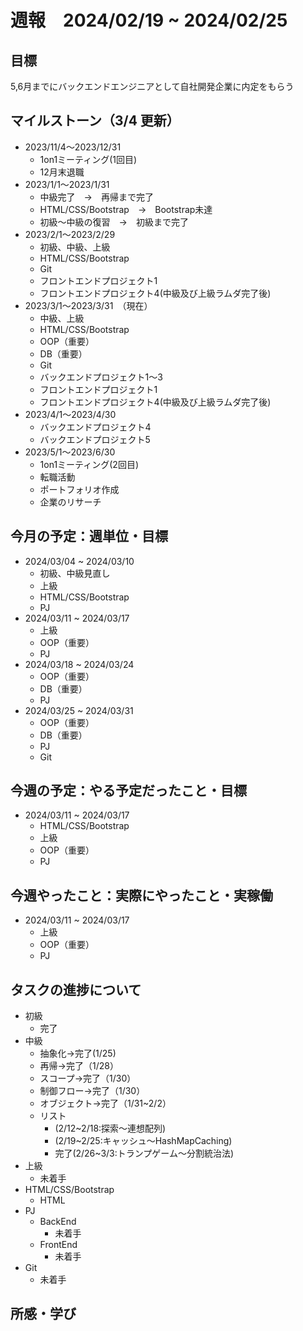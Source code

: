 # 週報　2024/02/19 ~ 2024/02/25
## 目標
5,6月までにバックエンドエンジニアとして自社開発企業に内定をもらう

## マイルストーン（3/4 更新）
- 2023/11/4〜2023/12/31
    - 1on1ミーティング(1回目)
    - 12月末退職
- 2023/1/1〜2023/1/31
    - 中級完了　→　再帰まで完了
    - HTML/CSS/Bootstrap　→　Bootstrap未達
    - 初級〜中級の復習　→　初級まで完了
- 2023/2/1〜2023/2/29
    - 初級、中級、上級
    - HTML/CSS/Bootstrap
    - Git
    - フロントエンドプロジェクト1
    - フロントエンドプロジェクト4(中級及び上級ラムダ完了後)
- 2023/3/1〜2023/3/31　（現在）
    - 中級、上級
    - HTML/CSS/Bootstrap
    - OOP（重要）
    - DB（重要）
    - Git
    - バックエンドプロジェクト1〜3
    - フロントエンドプロジェクト1
    - フロントエンドプロジェクト4(中級及び上級ラムダ完了後)
- 2023/4/1〜2023/4/30
    - バックエンドプロジェクト4
    - バックエンドプロジェクト5
- 2023/5/1〜2023/6/30
    - 1on1ミーティング(2回目)
    - 転職活動
    - ポートフォリオ作成
    - 企業のリサーチ

## 今月の予定：週単位・目標
- 2024/03/04 ~ 2024/03/10
    - 初級、中級見直し
    - 上級
    - HTML/CSS/Bootstrap
    - PJ
- 2024/03/11 ~ 2024/03/17
    - 上級
    - OOP（重要）
    - PJ
- 2024/03/18 ~ 2024/03/24
    - OOP（重要）
    - DB（重要）
    - PJ
- 2024/03/25 ~ 2024/03/31
    - OOP（重要）
    - DB（重要）
    - PJ
    - Git

## 今週の予定：やる予定だったこと・目標
- 2024/03/11 ~ 2024/03/17
    - HTML/CSS/Bootstrap
    - 上級
    - OOP（重要）
    - PJ

## 今週やったこと：実際にやったこと・実稼働
- 2024/03/11 ~ 2024/03/17
    - 上級
    - OOP（重要）
    - PJ

## タスクの進捗について
- 初級
    - 完了
- 中級
    - 抽象化→完了(1/25)
    - 再帰→完了（1/28）
    - スコープ→完了（1/30）
    - 制御フロー→完了（1/30）
    - オブジェクト→完了（1/31~2/2）
    - リスト
        - (2/12~2/18:探索〜連想配列)
        - (2/19~2/25:キャッシュ〜HashMapCaching)
        - 完了(2/26~3/3:トランプゲーム〜分割統治法)
- 上級
    - 未着手
- HTML/CSS/Bootstrap
    - HTML
- PJ
    - BackEnd
        - 未着手
    - FrontEnd
        - 未着手 
- Git
    - 未着手
   
## 所感・学び
